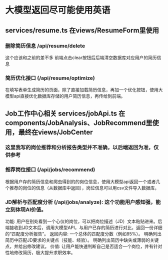 # 大模型返回尽可能使用英语

## services/resume.ts 在views/ResumeForm里使用
### 删除简历信息 /api/resume/delete
这个应该和之前的差不多
前端点击clear按钮后后端清空数据库对应用户的简历信息

### 简历优化接口 (/api/resume/optimize)
在填写表单生成简历的页面，除了直接加载简历信息，再加一个优化按钮，使用大模型api直接优化数据库存储的用户简历信息，再传给到前端。


## Job工作中心相关 services/jobApi.ts 在components/JobAnalysis、JobRecommend里使用，最终在views/JobCenter 
###  这里我写的岗位推荐和分析报告类型并不准确，以后端返回为准，仅供参考

### 推荐岗位接口 (/api/jobs/recommend)
根据用户存的简历信息和爬虫得到的的岗位信息，使用大模型api返回一个或者几个推荐的岗位的信息（从数据库中返回），岗位信息可以用csv文件导入数据库，

### JD解析与匹配度分析 (/api/jobs/analyze): 这个功能用户感知强，能立刻体现AI价值。

功能: 用户在别处看到一个心仪的岗位，可以把岗位描述（JD）文本粘贴进来。后端接收到JD文本后，调用大模型API，与用户已存的简历进行对比，返回一份详细的“匹配度分析报告”。
返回内容:
一个总体的匹配度分数（例如85%）。
明确列出简历中匹配JD要求的关键点（技能、经验）。
明确列出简历中缺失或薄弱的关键点，并给出修改建议。
价值: 让用户能快速判断自己是否适合一个岗位，并有针对性地修改简历，极大提升求职效率。